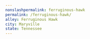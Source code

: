 ```yaml
---
﻿nonslashpermalink: ferruginous-hawk
permalink: /ferruginous-hawk/
alley: Ferruginous Hawk
city: Maryville
state: Tennessee
---
```

